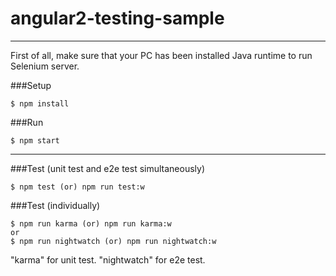 # angular2-testing-sample

---

First of all, make sure that your PC has been installed Java runtime to run Selenium server.

###Setup
```
$ npm install
```

###Run
```
$ npm start
```

---

###Test (unit test and e2e test simultaneously)
```
$ npm test (or) npm run test:w
```

###Test (individually)
```
$ npm run karma (or) npm run karma:w
or
$ npm run nightwatch (or) npm run nightwatch:w
```
"karma" for unit test. "nightwatch" for e2e test.